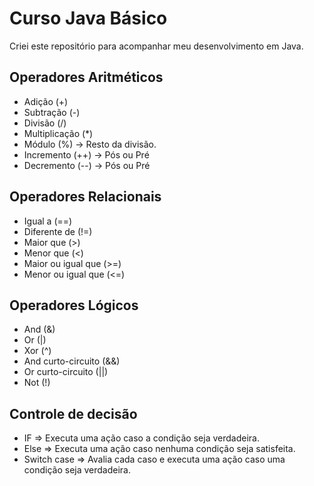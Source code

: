 # Curso Java Básico

Criei este repositório para acompanhar meu desenvolvimento em Java.

## Operadores Aritméticos
* Adição (+)
* Subtração (-)
* Divisão (/)
* Multiplicação (*)
* Módulo (%) -> Resto da divisão.
* Incremento (++) -> Pós ou Pré
* Decremento (--) -> Pós ou Pré

## Operadores Relacionais
* Igual a (==)
* Diferente de (!=)
* Maior que (>)
* Menor que (<)
* Maior ou igual que (>=)
* Menor ou igual que (<=)

## Operadores Lógicos
* And (&)
* Or (|)
* Xor (^)
* And curto-circuito (&&)
* Or curto-circuito (||)
* Not (!)

## Controle de decisão
* IF => Executa uma ação caso a condição seja verdadeira.
* Else => Executa uma ação caso nenhuma condição seja satisfeita.
* Switch case => Avalia cada caso e executa uma ação caso uma condição seja verdadeira.